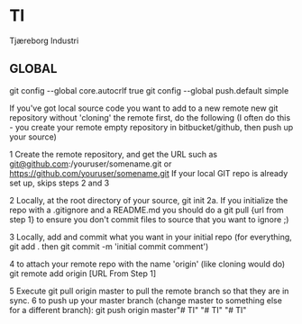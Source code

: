 # TI
Tjæreborg Industri

## GLOBAL
git config --global core.autocrlf true
git config --global push.default simple

If you've got local source code you want to add to a new remote new git repository without 'cloning' the remote first, do the following (I often do this - you create your remote empty repository in bitbucket/github, then push up your source)

1 Create the remote repository, and get the URL such as git@github.com:/youruser/somename.git or https://github.com/youruser/somename.git
If your local GIT repo is already set up, skips steps 2 and 3

2 Locally, at the root directory of your source, git init
2a. If you initialize the repo with a .gitignore and a README.md you should do a git pull {url from step 1} to ensure you don't commit files to source that you want to ignore ;)

3 Locally, add and commit what you want in your initial repo (for everything, git add . then  git commit -m 'initial commit comment')

4 to attach your remote repo with the name 'origin' (like cloning would do)
git remote add origin [URL From Step 1]

5 Execute git pull origin master to pull the remote branch so that they are in sync.
6 to push up your master branch (change master to something else for a different branch):
git push origin master"# TI" 
"# TI" 
"# TI" 
